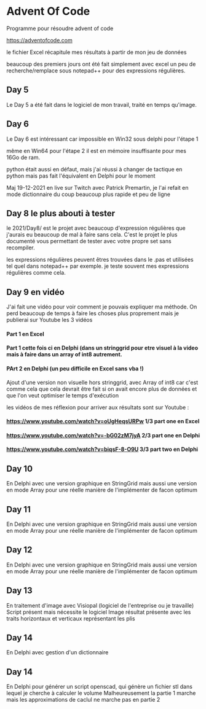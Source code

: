 # Advent Of Code
Programme pour résoudre advent of code


https://adventofcode.com

le fichier Excel récapitule mes résultats à partir de mon jeu de données

beaucoup des premiers jours ont été fait simplement avec excel
un peu de recherche/remplace sous notepad++ pour des expressions régulières.


## Day 5
Le Day 5 a été fait dans le logiciel de mon travail, traité en temps qu'image.

## Day 6
Le Day 6 est intéressant car impossible en Win32 sous delphi pour l'étape 1

même en Win64 pour l'étape 2 il est en mémoire insuffisante pour mes 16Go de ram.

python était aussi en défaut, mais j'ai réussi à changer de tactique en python mais pas fait l'équivalent en Delphi pour le moment

Maj 19-12-2021 en live sur Twitch avec Patrick Premartin, je l'ai refait en mode dictionnaire du coup beaucoup plus rapide et peu de ligne

## Day 8 le plus abouti à tester
le 2021/Day8/ est le projet avec beaucoup d'expression régulières que j'aurais eu beaucoup de mal à faire sans cela.
C'est le projet le plus documenté vous permettant de tester avec votre propre set sans recompiler.

les expressions régulières peuvent êtres trouvées dans le .pas et utilisées tel quel dans notepad++ par exemple.
je teste souvent mes expressions régulières comme cela.

## Day 9 en vidéo
J'ai fait une vidéo pour voir comment je pouvais expliquer ma méthode.
On perd beaucoup de temps à faire les choses plus proprement mais je publierai sur Youtube les 3 vidéos
####  Part 1 en Excel
####  Part 1 cette fois ci en Delphi (dans un stringgrid pour etre visuel à la video mais à faire dans un array of int8 autrement.
####  PArt 2 en Delphi (un peu difficile en Excel sans vba !)
  
  Ajout d'une version non visuelle hors stringgrid, avec Array of int8 car c'est comme cela que cela devrait être fait si on avait encore plus de données et que l'on veut optimiser le temps d'exécution
  
  les vidéos de mes réflexion pour arriver aux résultats sont sur Youtube :
 #### https://www.youtube.com/watch?v=oUgHeqsURPw  1/3 part one en Excel
 #### https://www.youtube.com/watch?v=-bG02zM7jyA  2/3 part one en Delphi
 #### https://www.youtube.com/watch?v=biqsF-8-O9U  3/3 part two en Delphi
  
## Day 10

En Delphi avec une version graphique en StringGrid mais aussi une version en mode Array pour une réelle manière de l'implémenter de facon optimum

## Day 11

En Delphi avec une version graphique en StringGrid mais aussi une version en mode Array pour une réelle manière de l'implémenter de facon optimum

## Day 12

En Delphi avec une version graphique en StringGrid mais aussi une version en mode Array pour une réelle manière de l'implémenter de facon optimum

## Day 13

En traitement d'image avec Visiopal (logiciel de l'entreprise ou je travaille)
Script présent mais nécessite le logiciel
Image résultat présente avec les traits horizontaux et verticaux représentant les plis

## Day 14

En Delphi avec gestion d'un dictionnaire

## Day 14

En Delphi pour générer un script openscad, qui génère un fichier stl dans lequel je cherche à calculer le volume
Malheureusement la partie 1 marche mais les approximations de caclul ne marche pas en partie 2

